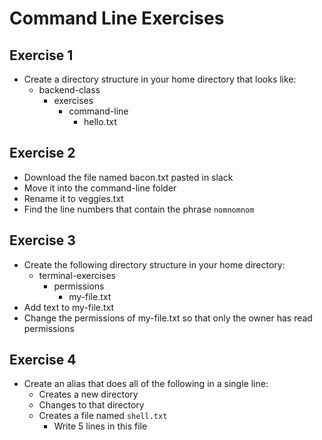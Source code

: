 # Command Line Exercises

## Exercise 1

- Create a directory structure in your home directory that looks like:
  - backend-class
    - exercises
      - command-line
        - hello.txt

## Exercise 2

- Download the file named bacon.txt pasted in slack
- Move it into the command-line folder
- Rename it to veggies.txt
- Find the line numbers that contain the phrase `nomnomnom`

## Exercise 3

- Create the following directory structure in your home directory:
  - terminal-exercises
    - permissions
      - my-file.txt
- Add text to my-file.txt
- Change the permissions of my-file.txt so that only the owner has read permissions

## Exercise 4

- Create an alias that does all of the following in a single line:
  - Creates a new directory
  - Changes to that directory
  - Creates a file named `shell.txt`
    - Write 5 lines in this file
